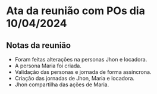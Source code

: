 # Ata da reunião com POs dia 10/04/2024

## Notas da reunião

- Foram feitas alterações na personas Jhon e locadora.
- A persona Maria foi criada.
- Validação das personas e jornada de forma assíncrona.
- Criação das jornadas de Jhon, Maria e locadora.
- Jhon compartilha das ações de Maria.

